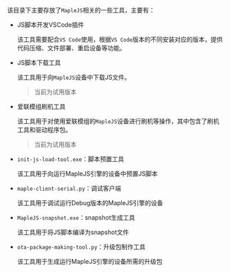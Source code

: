 该目录下主要存放了`MapleJS`相关的一些工具，主要有：

- JS脚本开发VSCode插件

  该工具需要配合`VS Code`使用，根据`VS Code`版本的不同安装对应的版本，提供代码压缩、文件部署、重启设备等功能。

- JS脚本下载工具

  该工具用于向`MapleJS`设备中下载JS文件。

  > 当前为试用版本

- 爱联模组刷机工具

  该工具用于对使用爱联模组的`MapleJS`设备进行刷机等操作，其中包含了刷机工具和驱动程序包。

  > 当前为试用版本

- `init-js-load-tool.exe`：脚本预置工具

  该工具用于向运行MapleJS引擎的设备中预置JS脚本

- `maple-client-serial.py`：调试客户端

  该工具用于调试运行Debug版本的MapleJS引擎的设备

- `MapleJS-snapshot.exe`：snapshot生成工具

  该工具用于将JS脚本编译为snapshot文件

- `ota-package-making-tool.py`：升级包制作工具

  该工具用于生成运行MapleJS引擎的设备所需的升级包

